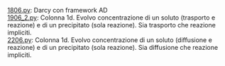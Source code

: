 [1806.py](1806.py): Darcy con framework AD  
[1906_2.py](1906_2.py): Colonna 1d. Evolvo concentrazione di un soluto (trasporto e reazione) e di un precipitato (sola reazione). Sia trasporto che reazione impliciti.  
[2206.py](2206.py): Colonna 1d. Evolvo concentrazione di un soluto (diffusione e reazione) e di un precipitato (sola reazione). Sia diffusione che reazione impliciti.  
